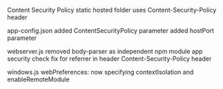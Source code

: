 

Content Security Policy
    static hosted folder uses Content-Security-Policy header

app-config.json
    added ContentSecurityPolicy parameter
    added hostPort parameter

webserver.js 
    removed body-parser as independent npm module
    app security check fix for referrer in header
    Content-Security-Policy header

windows.js
    webPreferences: now specifying contextIsolation and enableRemoteModule

